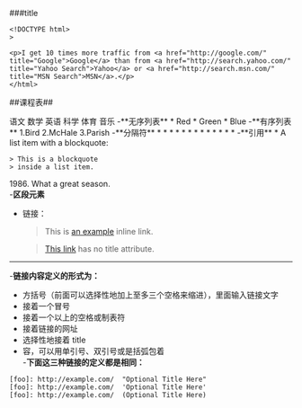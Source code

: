 ###title
```
<!DOCTYPE html>
>

<p>I get 10 times more traffic from <a href="http://google.com/"
title="Google">Google</a> than from <a href="http://search.yahoo.com/"
title="Yahoo Search">Yahoo</a> or <a href="http://search.msn.com/"
title="MSN Search">MSN</a>.</p>
</html>
```

##课程表##

<td>
	<tr>语文</tr>
	<tr>数学</tr>
</td>
<td>
	<tr>英语</tr>
	<tr>科学</tr>
</td>
<td>
	<tr>体育</tr>
	<tr>音乐</tr>
</td>
-**无序列表**
* Red
* Green
* Blue     
-**有序列表**   
1.Bird
2.McHale
3.Parish
-**分隔符**
* * * * * * * * * * * * *
-**引用**
*   A list item with a blockquote:

    > This is a blockquote
    > inside a list item.
   1986\. What a great season.    
 -**区段元素**
 *  链接：
    >This is [an example](http://example.com/ "Title") inline link.

    >[This link](http://example.net/) has no title attribute.
  * * * * * * * * * * * * * *
 -**链接内容定义的形式为：**

* 方括号（前面可以选择性地加上至多三个空格来缩进），里面输入链接文字
* 接着一个冒号
* 接着一个以上的空格或制表符
* 接着链接的网址
* 选择性地接着 title 
* 容，可以用单引号、双引号或是括弧包着    
-**下面这三种链接的定义都是相同：**
```
[foo]: http://example.com/  "Optional Title Here"
[foo]: http://example.com/  'Optional Title Here'
[foo]: http://example.com/  (Optional Title Here)

```